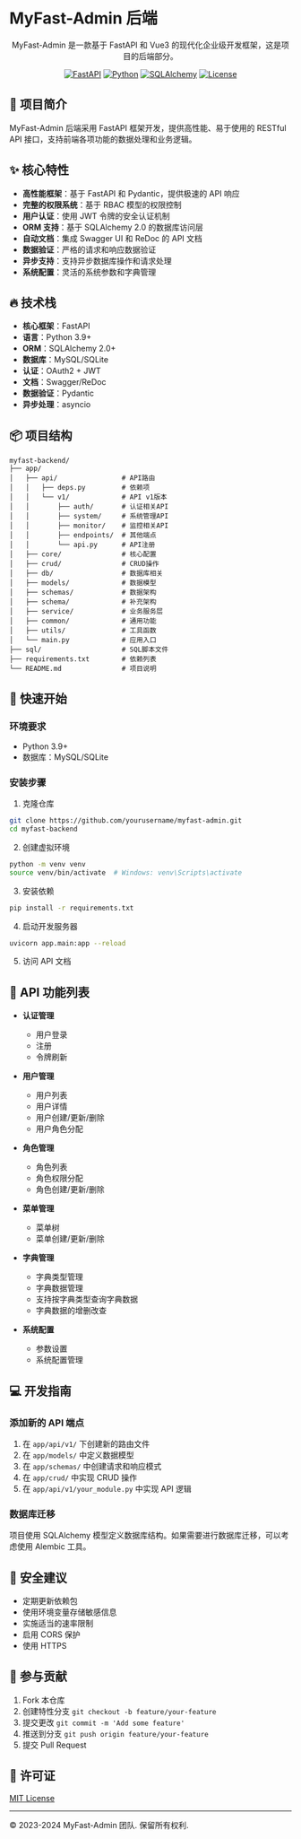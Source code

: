 # MyFast-Admin 后端

<div align="center">

MyFast-Admin 是一款基于 FastAPI 和 Vue3 的现代化企业级开发框架，这是项目的后端部分。

[![FastAPI](https://img.shields.io/badge/FastAPI-0.100.0+-blue.svg)](https://fastapi.tiangolo.com/)
[![Python](https://img.shields.io/badge/Python-3.9+-blue.svg)](https://www.python.org/)
[![SQLAlchemy](https://img.shields.io/badge/SQLAlchemy-2.0+-orange.svg)](https://www.sqlalchemy.org/)
[![License](https://img.shields.io/badge/License-MIT-green.svg)](LICENSE)

</div>

## 🌟 项目简介

MyFast-Admin 后端采用 FastAPI 框架开发，提供高性能、易于使用的 RESTful API 接口，支持前端各项功能的数据处理和业务逻辑。

## ✨ 核心特性

- **高性能框架**：基于 FastAPI 和 Pydantic，提供极速的 API 响应
- **完整的权限系统**：基于 RBAC 模型的权限控制
- **用户认证**：使用 JWT 令牌的安全认证机制
- **ORM 支持**：基于 SQLAlchemy 2.0 的数据库访问层
- **自动文档**：集成 Swagger UI 和 ReDoc 的 API 文档
- **数据验证**：严格的请求和响应数据验证
- **异步支持**：支持异步数据库操作和请求处理
- **系统配置**：灵活的系统参数和字典管理

## 🔥 技术栈

- **核心框架**：FastAPI
- **语言**：Python 3.9+
- **ORM**：SQLAlchemy 2.0+
- **数据库**：MySQL/SQLite
- **认证**：OAuth2 + JWT
- **文档**：Swagger/ReDoc
- **数据验证**：Pydantic
- **异步处理**：asyncio

## 📦 项目结构
```
myfast-backend/
├── app/
│   ├── api/                # API路由
│   │   ├── deps.py         # 依赖项
│   │   └── v1/             # API v1版本
│   │       ├── auth/       # 认证相关API
│   │       ├── system/     # 系统管理API
│   │       ├── monitor/    # 监控相关API
│   │       ├── endpoints/  # 其他端点
│   │       └── api.py      # API注册
│   ├── core/               # 核心配置
│   ├── crud/               # CRUD操作
│   ├── db/                 # 数据库相关
│   ├── models/             # 数据模型
│   ├── schemas/            # 数据架构
│   ├── schema/             # 补充架构
│   ├── service/            # 业务服务层
│   ├── common/             # 通用功能
│   ├── utils/              # 工具函数
│   └── main.py             # 应用入口
├── sql/                    # SQL脚本文件
├── requirements.txt        # 依赖列表
└── README.md               # 项目说明
```

## 🚀 快速开始

### 环境要求

- Python 3.9+
- 数据库：MySQL/SQLite

### 安装步骤

1. 克隆仓库

```bash
git clone https://github.com/yourusername/myfast-admin.git
cd myfast-backend
```

2. 创建虚拟环境

```bash
python -m venv venv
source venv/bin/activate  # Windows: venv\Scripts\activate
```

3. 安装依赖

```bash
pip install -r requirements.txt
```

4. 启动开发服务器

```bash
uvicorn app.main:app --reload
```

5. 访问 API 文档

## 📃 API 功能列表

- **认证管理**
  - 用户登录
  - 注册
  - 令牌刷新
  
- **用户管理**
  - 用户列表
  - 用户详情
  - 用户创建/更新/删除
  - 用户角色分配
  
- **角色管理**
  - 角色列表
  - 角色权限分配
  - 角色创建/更新/删除
  
- **菜单管理**
  - 菜单树
  - 菜单创建/更新/删除
  
- **字典管理**
  - 字典类型管理
  - 字典数据管理
  - 支持按字典类型查询字典数据
  - 字典数据的增删改查
  
- **系统配置**
  - 参数设置
  - 系统配置管理

## 💻 开发指南

### 添加新的 API 端点

1. 在 `app/api/v1/` 下创建新的路由文件
2. 在 `app/models/` 中定义数据模型
3. 在 `app/schemas/` 中创建请求和响应模式
4. 在 `app/crud/` 中实现 CRUD 操作
5. 在 `app/api/v1/your_module.py` 中实现 API 逻辑

### 数据库迁移

项目使用 SQLAlchemy 模型定义数据库结构。如果需要进行数据库迁移，可以考虑使用 Alembic 工具。

## 🔐 安全建议

- 定期更新依赖包
- 使用环境变量存储敏感信息
- 实施适当的速率限制
- 启用 CORS 保护
- 使用 HTTPS

## 🤝 参与贡献

1. Fork 本仓库
2. 创建特性分支 `git checkout -b feature/your-feature`
3. 提交更改 `git commit -m 'Add some feature'`
4. 推送到分支 `git push origin feature/your-feature`
5. 提交 Pull Request

## 📄 许可证

[MIT License](LICENSE)

---

© 2023-2024 MyFast-Admin 团队. 保留所有权利.
